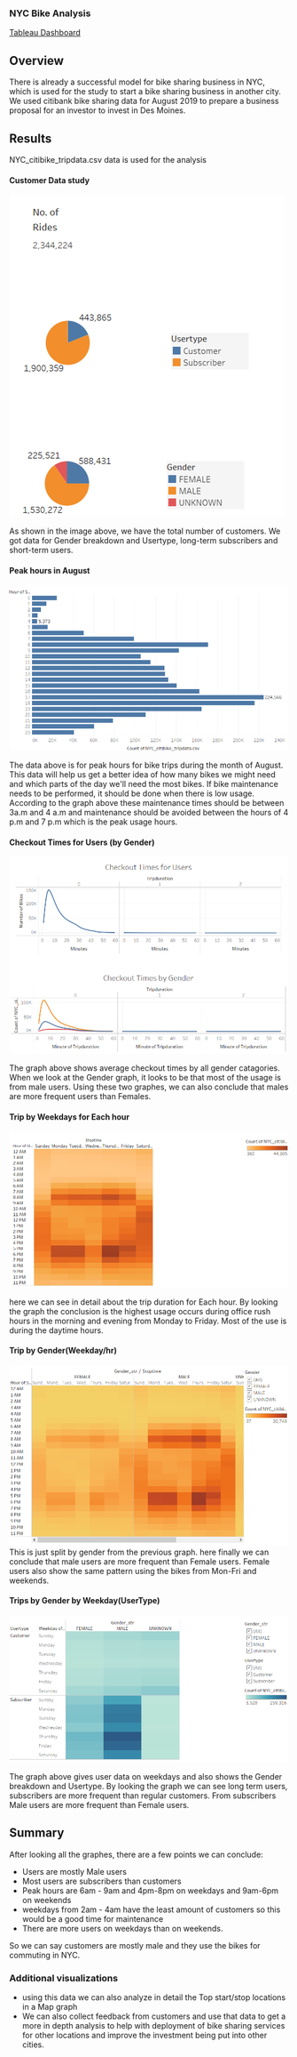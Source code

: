 ### NYC Bike Analysis

[Tableau Dashboard](https://public.tableau.com/app/profile/nidhi2196/viz/NYCBikeStory/Story1)

## Overview
There is already a successful model for bike sharing business in NYC, which is used for the study to start a bike sharing business in another city. We used citibank bike sharing data for August 2019 to prepare a business proposal for an investor to invest in Des Moines.

## Results
NYC_citibike_tripdata.csv data is used for the analysis

#### Customer Data study
![image1](https://github.com/nidhipandya/bikesharing/blob/main/img/image1.PNG)

As shown in the image above, we have the total number of customers. We got data for Gender breakdown and Usertype, long-term subscribers and short-term users.

#### Peak hours in August
![image2](https://github.com/nidhipandya/bikesharing/blob/main/img/image2.PNG)

The data above is for peak hours for bike trips during the month of August. This data will help us get a better idea of how many bikes we might need and which parts of the day we'll need the most bikes. If bike maintenance needs to be performed, it should be done when there is low usage. According to the graph above these maintenance times should be between 3a.m and 4 a.m and maintenance should be avoided between the hours of 4 p.m and 7 p.m which is the peak usage hours.

#### Checkout Times for Users (by Gender)
![image3](https://github.com/nidhipandya/bikesharing/blob/main/img/image3.PNG)

The graph above shows average checkout times by all gender catagories. When we look at the Gender graph, it looks to be that most of the usage is from male users. Using these two graphes, we can also conclude that males are more frequent users than Females.

#### Trip by Weekdays for Each hour
![image4](https://github.com/nidhipandya/bikesharing/blob/main/img/image4.PNG)

here we can see in detail about the trip duration for Each hour. By looking the graph the conclusion is the highest usage occurs during office rush hours in the morning and evening from Monday to Friday.  Most of the use is during the daytime hours.

#### Trip by Gender(Weekday/hr)
![image5](https://github.com/nidhipandya/bikesharing/blob/main/img/image5.PNG)
This is just split by gender from the previous graph. here finally we can conclude that male users are more frequent than Female users. Female users also show the same pattern using the bikes from Mon-Fri and weekends.

#### Trips by Gender by Weekday(UserType)
![image6](https://github.com/nidhipandya/bikesharing/blob/main/img/image6.PNG)

The graph above gives user data on weekdays and also shows the Gender breakdown and Usertype. By looking the graph we can see long term users, subscribers are more frequent than regular customers. From subscribers Male users are more frequent than Female users.

## Summary
After looking all the graphes, there are a few points we can conclude:

- Users are mostly Male users
- Most users are subscribers than customers
- Peak hours are 6am - 9am and 4pm-8pm on weekdays and 9am-6pm on weekends
- weekdays from 2am - 4am have the least amount of customers so this would be a good time for maintenance
- There are more users on weekdays than on weekends.
 
So we can say customers are mostly male and they use the bikes for commuting in NYC.

### Additional visualizations

- using this data we can also analyze in detail the Top start/stop locations in a Map graph
- We can also collect feedback from customers and use that data to get a more in depth analysis to help with deployment of bike sharing services for other locations and improve the investment being put into other cities.
